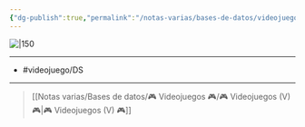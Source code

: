 ```yaml
---
{"dg-publish":true,"permalink":"/notas-varias/bases-de-datos/videojuegos/v-inazuma-eleven/"}
---
```



![|150](https://images.igdb.com/igdb/image/upload/t_cover_big/co2ukm.jpg)

---

- #videojuego/DS

---

> [[Notas varias/Bases de datos/🎮 Videojuegos 🎮/🎮 Videojuegos (V) 🎮\|🎮 Videojuegos (V) 🎮]]